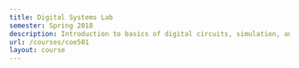 ```yaml
---
title: Digital Systems Lab
semester: Spring 2018
description: Introduction to basics of digital circuits, simulation, and instrumentation. Circuits are designed, simulated, and built on breadboards.
url: /courses/coe501
layout: course
---
```



